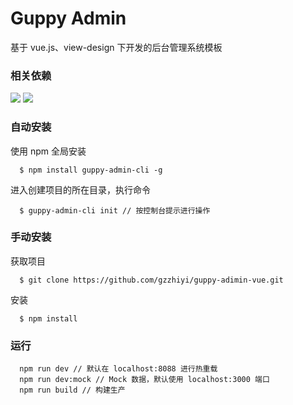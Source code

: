# Guppy Admin
基于 vue.js、view-design 下开发的后台管理系统模板

### 相关依赖
<img src="https://img.shields.io/badge/vue-2.5.16-brightgreen.svg"> <img src="https://img.shields.io/badge/iview-4.0.0-green.svg">

### 自动安装
使用 npm 全局安装
```
  $ npm install guppy-admin-cli -g
```

进入创建项目的所在目录，执行命令
```
  $ guppy-admin-cli init // 按控制台提示进行操作
```

### 手动安装
获取项目
```
  $ git clone https://github.com/gzzhiyi/guppy-adimin-vue.git
```

安装
```
  $ npm install
```

### 运行
```
  npm run dev // 默认在 localhost:8088 进行热重载
  npm run dev:mock // Mock 数据，默认使用 localhost:3000 端口
  npm run build // 构建生产
```
